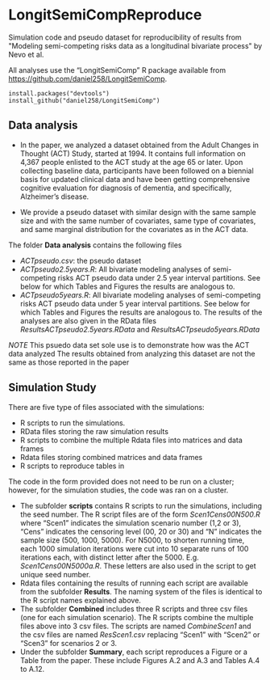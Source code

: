 # LongitSemiCompReproduce
Simulation code and pseudo dataset for reproducibility of results from "Modeling semi-competing risks data as a longitudinal bivariate process" by Nevo et al.

All analyses use the “LongitSemiComp” R package available from https://github.com/daniel258/LongitSemiComp. 

```
install.packages("devtools")
install_github("daniel258/LongitSemiComp")
```

## Data analysis
- In the paper, we analyzed a dataset obtained from the Adult Changes in Thought (ACT) Study, started at 1994. It contains full information on 4,367 people enlisted to the ACT study at the age 65 or later. Upon collecting baseline data, participants have been followed on a biennial basis for updated clinical data and have been getting comprehensive cognitive evaluation for diagnosis of dementia, and specifically, Alzheimer’s disease. 

- We provide a pseudo dataset with similar design with the same sample size and with the same number of covariates, same type of covariates, and same marginal distribution for the covariates as in the ACT data. 

The folder **Data analysis** contains the following files
-	*ACTpseudo.csv*: the pseudo dataset 
-	*ACTpseudo2.5years.R*: All bivariate modeling analyses of semi-competing risks ACT pseudo data under 2.5 year interval partitions. See below for which Tables and Figures the results are analogous to.
-	*ACTpseudo5years.R*: All bivariate modeling analyses of semi-competing risks ACT pseudo data under 5 year interval partitions. See below for which Tables and Figures the results are analogous to.
The results of the analyses are also given in the RData files *ResultsACTpseudo2.5years.RData* and *ResultsACTpseudo5years.RData*

*NOTE* This psuedo data set sole use is to demonstrate how was the ACT data analyzed
The results obtained from analyzing this dataset are not the same as those reported in the paper 

## Simulation Study

There are five type of files associated with the simulations:
-	R scripts to run the simulations.
-	RData files storing the raw simulation results
-	R scripts to combine the multiple Rdata files into matrices and data frames
-	Rdata files storing combined matrices and data frames
-	R scripts to reproduce tables in 

The code in the form provided does not need to be run on a cluster; however, for the simulation studies, the code was ran on a cluster. 

-	The subfolder **scripts** contains R scripts to run the simulations, including the seed number. The R script files are of the form *Scen1Cens00N500.R* where “Scen1” indicates the simulation scenario number (1,2 or 3), “Cens” indicates the censoring level (00, 20 or 30) and “N” indicates the sample size (500, 1000, 5000). For N5000, to shorten running time, each 1000 simulation iterations were cut into 10 separate runs of 100 iterations each, with distinct letter after the 5000. E.g. *Scen1Cens00N5000a.R*. These letters are also used in the script to get unique seed number. 
-	Rdata files containing the results of running each script are available from the subfolder **Results**. The naming system of the files is identical to the R script names explained above.
-	The subfolder **Combined** includes three R scripts and three csv files (one for each simulation scenario). The R scripts combine the multiple files above into 3 csv files. The scripts are named *CombineScen1* and the csv files are named *ResScen1.csv* replacing “Scen1” with “Scen2” or “Scen3” for scenarios 2 or 3.
-	Under the subfolder **Summary**, each script reproduces a Figure or a Table from the paper. These include Figures A.2 and A.3 and Tables A.4 to A.12.

